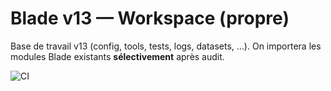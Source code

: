 ﻿# Blade v13 — Workspace (propre)

Base de travail v13 (config, tools, tests, logs, datasets, …).
On importera les modules Blade existants **sélectivement** après audit.

![CI](https://github.com/aresnake/blade/actions/workflows/ci.yml/badge.svg)

